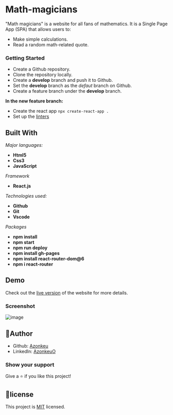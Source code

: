 # Math-magicians

"Math magicians" is a website for all fans of mathematics. It is a Single Page App (SPA) that allows users to:

- Make simple calculations.
- Read a random math-related quote.


### Getting Started

- Create a Github repository.
- Clone the repository locally.
- Create a **develop** branch and push it to Github.
- Set the **develop** branch as the *defaut* branch on Github.
- Create a feature branch under the **develop** branch.
   
**In the new feature branch:**

- Create the react app 
  `npx create-react-app .`
- Set up the [linters]()
 

## Built With

*Major languages:* 
-  **Html5**
-  **Css3**
-  **JavaScript**
  
*Framework*

- **React.js**
  
*Technologies used:* 

- **Github**
- **Git** 
- **Vscode**
  
*Packages*

- **npm install**
- **npm start**
- **npm run deploy**
- **npm install gh-pages**
- **npm install react-router-dom@6**
- **npm i react-router**

## Demo
Check out the [live version](https://azonkeu.github.io/math-magicians/) of the website for more details.

### Screenshot
![image](https://www.linkpicture.com/q/calculat.png)


## 👩Author
- Github: [Azonkeu](https://github.com/Azonkeu)
- LinkedIn: [AzonkeuO](https://www.linkedin.com/in/azonkeu-ornela-88a14b172/)
  
### Show your support
Give a ⭐️ if you like this project!


## 📝license

This project is [MIT](https://github.com/Azonkeu/math-magicians/blob/develop/LICENSE) licensed.
